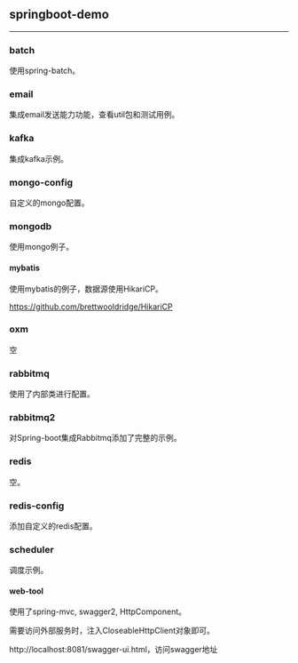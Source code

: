 ## springboot-demo

---

### batch

使用spring-batch。

### email

集成email发送能力功能，查看util包和测试用例。

### kafka

集成kafka示例。

### mongo-config

自定义的mongo配置。

### mongodb

使用mongo例子。

#### mybatis

使用mybatis的例子，数据源使用HikariCP。

https://github.com/brettwooldridge/HikariCP

### oxm

空

### rabbitmq

使用了内部类进行配置。

### rabbitmq2

对Spring-boot集成Rabbitmq添加了完整的示例。

### redis

空。

### redis-config

添加自定义的redis配置。

### scheduler

调度示例。

#### web-tool

使用了spring-mvc, swagger2, HttpComponent。

需要访问外部服务时，注入CloseableHttpClient对象即可。

http://localhost:8081/swagger-ui.html，访问swagger地址

